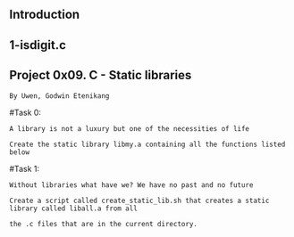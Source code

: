 <a name="introduction"></a>
## Introduction

<a name="1-isdigit.c"></a>
## 1-isdigit.c

<a name="Project 0x09. C - Static libraries"></a>
## Project 0x09. C - Static libraries 

	By Uwen, Godwin Etenikang

#Task 0: 

	A library is not a luxury but one of the necessities of life

 	Create the static library libmy.a containing all the functions listed below

#Task 1: 

	Without libraries what have we? We have no past and no future
	
	Create a script called create_static_lib.sh that creates a static library called liball.a from all 
	
	the .c files that are in the current directory.
